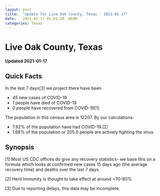 ```yaml
---
layout: post
title:  "Update for Live Oak County, Texas - 2021-01-17"
date:   2021-01-17 01:01:29 -0600
categories: Texas
---
```


# Live Oak County, Texas
#### Updated 2021-01-17

## Quick Facts

In the last 7 days[3] we project there have been
- *45* new cases of COVID-19
- *1* people have died of COVID-19
- *0* people have recovered from COVID-19[1]

The population in this census area is 12207. By our calculations:
- 7.92% of the population have had COVID-19.[2]
- 1.68% of the population or 205.0 people are actively fighting the virus.

## Synopsis




[1] Most US CDC offices do give any recovery statistics- we base this on a formula which looks at confirmed new cases
15 days ago (the average recovery time) and deaths over the last 7 days.

[2] Herd Immunity is thought to take effect at around ~70-80%

[3] Due to reporting delays, this data may be incomplete.
 
    